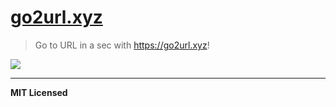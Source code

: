# [go2url.xyz](https://go2url.xyz)

> Go to URL in a sec with https://go2url.xyz!

[![](https://dl.dropboxusercontent.com/u/100463011/go2url.gif)](https://go2url.xyz)

---

**MIT Licensed**

